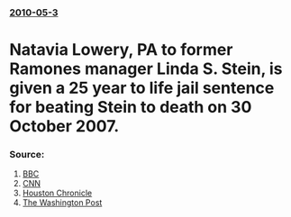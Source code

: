 ### [2010-05-3](/news/2010/05/3/index.md)

# Natavia Lowery, PA to former Ramones manager Linda S. Stein, is given a 25 year to life jail sentence for beating Stein to death on 30 October 2007. 




### Source:

1. [BBC](http://news.bbc.co.uk/2/hi/entertainment/8658574.stm)
2. [CNN](http://edition.cnn.com/2010/CRIME/05/03/linda.stein.lowery.sentenced/index.html?eref=rss_mostpopular)
3. [Houston Chronicle](http://www.chron.com/disp/story.mpl/ap/top/all/6987938.html)
4. [The Washington Post](http://www.washingtonpost.com/wp-dyn/content/article/2010/05/03/AR2010050301099.html)
